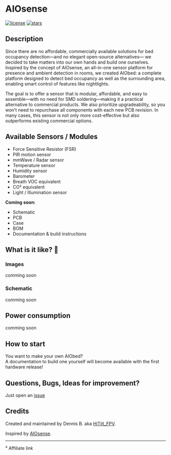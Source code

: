 # AIOsense

[![license](https://img.shields.io/badge/license-MIT-orange.svg?style=for-the-badge&logo=appveyor)](https://github.com/HiTilt-FPV/AIObed/blob/main/LICENSE.txt)
[![stars](https://img.shields.io/github/stars/schluggi/AIOsense?style=for-the-badge&logo=appveyor)](https://github.com/HiTilt-FPV/AIObed/stargazers)

## Description
Since there are no affordable, commercially available solutions for bed occupancy detection—and no elegant open-source alternatives— we decided to take matters into our own hands and build one ourselves. Inspired by the concept of AIOsense, an all-in-one sensor platform for presence and ambient detection in rooms, we created AIObed: a complete platform designed to detect bed occupancy as well as the surrounding area, enabling smart control of features like nightlights.

The goal is to offer a sensor that is modular, affordable, and easy to assemble—with no need for SMD soldering—making it a practical alternative to commercial products. We also prioritize upgradeability, so you won’t need to repurchase all components with each new PCB revision. In many cases, this sensor is not only more cost-effective but also outperforms existing commercial options.

## Available Sensors / Modules

- Force Sensitive Resistor (FSR)
- PIR motion sensor
- mmWave / Radar sensor
- Temperature sensor
- Humidity sensor
- Barometer
- Breath VOC equivalent
- CO² equivalent
- Light / Illumination sensor

**Coming soon:**
- Schematic
- PCB
- Case
- BOM
- Documentation & build instructions

## What is it like? 👀

### Images

comming soon

### Schematic

comming soon

## Power consumption

comming soon

## How to start

You want to make your own AIObed?<br>
A documentation to build one yourself will become available with the first hardware release!

## Questions, Bugs, Ideas for improvement?

Just open an [issue](https://github.com/HiTilt-FPV/AIObed/issues/new)

## Credits

Created and maintained by Dennis B. aka [HiTilt_FPV](https://github.com/HiTilt-FPV).


Inspired by [AIOsense](https://aiosense.readthedocs.io/en/latest/).

<hr>
³ Affiliate link